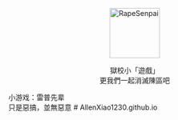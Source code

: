 <p align="center">
  <a href="https://github.com/AllenXiao1230/web/blob/gh-pages/index.html"><img src="https://github.com/AllenXiao1230/web/blob/gh-pages/static/image/ClickBefore.png?raw=true" width="100" height="100" alt="RapeSenpai"></a>
</p>
<div align="center">


獄校小「遊戲」
<br/>
更我們一起消滅陳區吧
</div>


小游戏：雷普先辈
<br/>
只是惡搞，並無惡意
#   A l l e n X i a o 1 2 3 0 . g i t h u b . i o 
 
 